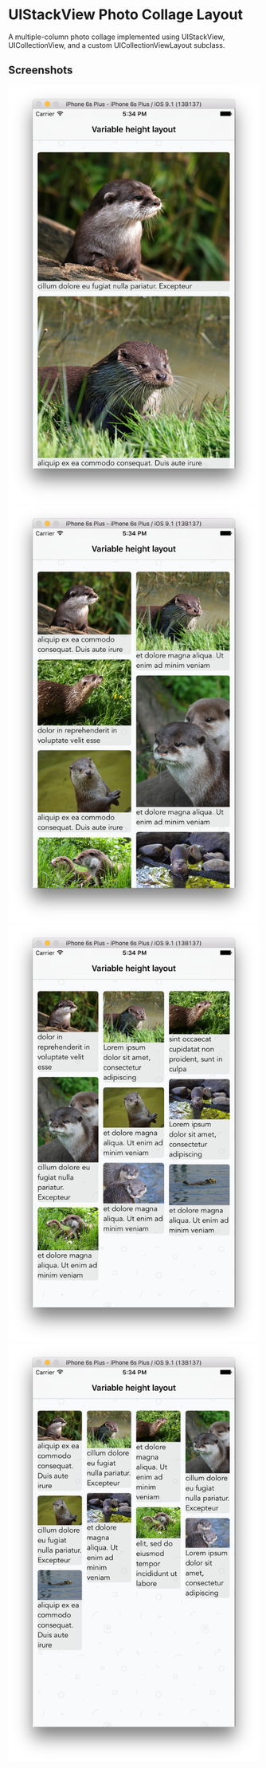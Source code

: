 # UIStackView Photo Collage Layout

A multiple-column photo collage implemented using UIStackView, UICollectionView, and a custom UICollectionViewLayout subclass.


Screenshots
---------
!["Variable height layout"](docs/assets/1.png)
!["Variable height layout"](docs/assets/2.png)
!["Variable height layout"](docs/assets/3.png)
!["Variable height layout"](docs/assets/4.png)
